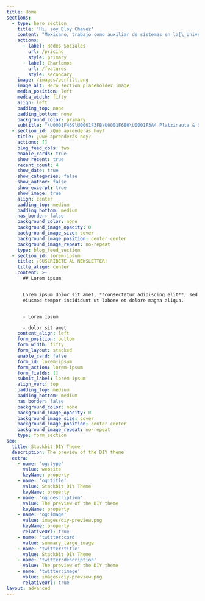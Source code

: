 ```yaml
---
title: Home
sections:
  - type: hero_section
    title: 'Hi, soy Eloy Chavez'
    content: "Mexicano, trabajo como auxiliar de sistemas en la[\_Universidad Continente Americano,](https://uca.edu.mx/)\_así como encargado de la plataforma classroom para el\_[Instituto Americano,](http://instituto-americano.edu.mx/)\_un apasionado de la enseñanza adoptando nuevas tecnologías para la enseñanza efectiva en línea.\n\n"
    actions:
      - label: Redes Sociales
        url: /pricing
        style: primary
      - label: Charlemos
        url: /features
        style: secondary
    image: /images/perfilt.png
    image_alt: Hero section placeholder image
    media_position: left
    media_width: fifty
    align: left
    padding_top: none
    padding_bottom: none
    background_color: primary
    subtitle: "\U0001F469\U0001F3FB‍\U0001F680\U0001F3A4 Platzinauta & Speaker en #PlatziConf 2021 | \U0001F453 MERN Apprentice | \U0001F4DA Nunca Paro de Aprender"
  - section_id: ¿Qué aprenderás hoy?
    title: ¿Qué aprenderás hoy?
    actions: []
    blog_feed_cols: two
    enable_cards: true
    show_recent: true
    recent_count: 4
    show_date: true
    show_categories: false
    show_author: false
    show_excerpt: true
    show_image: true
    align: center
    padding_top: medium
    padding_bottom: medium
    has_border: false
    background_color: none
    background_image_opacity: 0
    background_image_size: cover
    background_image_position: center center
    background_image_repeat: no-repeat
    type: blog_feed_section
  - section_id: lorem-ipsum
    title: ¡SUSCRÍBETE AL NEWSLETTER!
    title_align: center
    content: >-
      ## Lorem ipsum


      Lorem ipsum dolor sit amet, **consectetur adipiscing elit**, sed do
      eiusmod tempor incididunt ut labore et dolore magna aliqua.


      - Lorem ipsum

      - dolor sit amet
    content_align: left
    form_position: bottom
    form_width: fifty
    form_layout: stacked
    enable_card: false
    form_id: lorem-ipsum
    form_action: lorem-ipsum
    form_fields: []
    submit_label: lorem-ipsum
    align_vert: top
    padding_top: medium
    padding_bottom: medium
    has_border: false
    background_color: none
    background_image_opacity: 0
    background_image_size: cover
    background_image_position: center center
    background_image_repeat: no-repeat
    type: form_section
seo:
  title: Stackbit DIY Theme
  description: The preview of the DIY theme
  extra:
    - name: 'og:type'
      value: website
      keyName: property
    - name: 'og:title'
      value: Stackbit DIY Theme
      keyName: property
    - name: 'og:description'
      value: The preview of the DIY theme
      keyName: property
    - name: 'og:image'
      value: images/diy-preview.png
      keyName: property
      relativeUrl: true
    - name: 'twitter:card'
      value: summary_large_image
    - name: 'twitter:title'
      value: Stackbit DIY Theme
    - name: 'twitter:description'
      value: The preview of the DIY theme
    - name: 'twitter:image'
      value: images/diy-preview.png
      relativeUrl: true
layout: advanced
---
```

